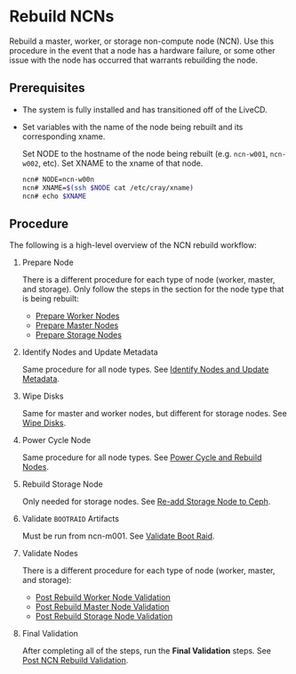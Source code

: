 # Rebuild NCNs

Rebuild a master, worker, or storage non-compute node (NCN). Use this procedure in the event that a node has a hardware failure, or some other issue with the node has occurred that warrants rebuilding the node.

## Prerequisites

* The system is fully installed and has transitioned off of the LiveCD.

* Set variables with the name of the node being rebuilt and its corresponding xname.
  
  Set NODE to the hostname of the node being rebuilt (e.g. `ncn-w001`, `ncn-w002`, etc).
  Set XNAME to the xname of that node.
  
  ```bash
  ncn# NODE=ncn-w00n
  ncn# XNAME=$(ssh $NODE cat /etc/cray/xname)
  ncn# echo $XNAME
  ```

## Procedure

The following is a high-level overview of the NCN rebuild workflow:

1. Prepare Node
   
   There is a different procedure for each type of node (worker, master, and storage).
   Only follow the steps in the section for the node type that is being rebuilt:

   * [Prepare Worker Nodes](Rebuild_NCNs/Prepare_Worker_Nodes.md)
   * [Prepare Master Nodes](Rebuild_NCNs/Prepare_Master_Nodes.md)
   * [Prepare Storage Nodes](Rebuild_NCNs/Prepare_Storage_Nodes.md)

2. Identify Nodes and Update Metadata
   
   Same procedure for all node types. 
   See [Identify Nodes and Update Metadata](Rebuild_NCNs/Identify_Nodes_and_Update_Metadata.md).

3. Wipe Disks
   
   Same for master and worker nodes, but different for storage nodes.
   See [Wipe Disks](Rebuild_NCNs/Wipe_Disks.md).

4. Power Cycle Node
   
   Same procedure for all node types.
   See [Power Cycle and Rebuild Nodes](Rebuild_NCNs/Power_Cycle_and_Rebuild_Nodes.md).

5. Rebuild Storage Node
   
   Only needed for storage nodes.
   See [Re-add Storage Node to Ceph](Rebuild_NCNs/Re-add_Storage_Node_to_Ceph.md).

6. Validate `BOOTRAID` Artifacts
   
   Must be run from ncn-m001.
   See [Validate Boot Raid](Rebuild_NCNs/Validate_Boot_Raid.md).

7. Validate Nodes
   
   There is a different procedure for each type of node (worker, master, and storage):

   * [Post Rebuild Worker Node Validation](Rebuild_NCNs/Post_Rebuild_Worker_Node_Validation.md)
   * [Post Rebuild Master Node Validation](Rebuild_NCNs/Post_Rebuild_Master_Node_Validation.md)
   * [Post Rebuild Storage Node Validation](Rebuild_NCNs/Post_Rebuild_Storage_Node_Validation.md)

8. Final Validation
   
   After completing all of the steps, run the **Final Validation** steps.
   See [Post NCN Rebuild Validation](Rebuild_NCNs/Post_NCN_Rebuild_Validation.md).


